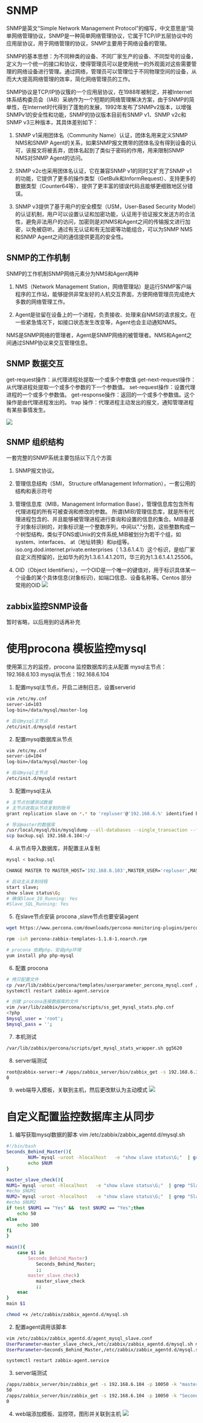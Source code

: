 # SNMP
SNMP是英文“Simple Network Management Protocol”的缩写，中文意思是“简单网络管理协议，SNMP是一种简单网络管理协议，它属于TCP/IP五层协议中的应用层协议，用于网络管理的协议，SNMP主要用于网络设备的管理。

SNMP的基本思想：为不同种类的设备、不同厂家生产的设备、不同型号的设备，定义为一个统一的接口和协议，使得管理员可以是使用统一的外观面对这些需要管理的网络设备进行管理。通过网络，管理员可以管理位于不同物理空间的设备，从而大大提高网络管理的效率，简化网络管理员的工作。

SNMP协议是TCP/IP协议簇的一个应用层协议，在1988年被制定，并被Internet体系结构委员会（IAB）采纳作为一个短期的网络管理解决方案，由于SNMP的简单性，在Internet时代得到了蓬勃的发展，1992年发布了SNMPv2版本，以增强SNMPv1的安全性和功能，SNMP的协议版本目前有SNMP v1、SNMP v2c和SNMP v3三种版本，其具体差别如下：

1. SNMP v1采用团体名（Community Name）认证，团体名用来定义SNMP NMS和SNMP Agent的关系，如果SNMP报文携带的团体名没有得到设备的认可，该报文将被丢弃，团体名起到了类似于密码的作用，用来限制SNMP NMS对SNMP Agent的访问。

2. SNMP v2c也采用团体名认证，它在兼容SNMP v1的同时又扩充了SNMP v1的功能，它提供了更多的操作类型（GetBulk和InformRequest）、支持更多的数据类型（Counter64等）、提供了更丰富的错误代码且能够更细致地区分错误。

3. SNMP v3提供了基于用户的安全模型（USM，User-Based Security Model）的认证机制，用户可以设置认证和加密功能，认证用于验证报文发送方的合法性，避免非法用户的访问，加密则是对NMS和Agent之间的传输报文进行加密，以免被窃听。通过有无认证和有无加密等功能组合，可以为SNMP NMS和SNMP Agent之间的通信提供更高的安全性。

## SNMP的工作机制
SNMP的工作机制SNMP网络元素分为NMS和Agent两种

1. NMS（Network Management Station，网络管理站）是运行SNMP客户端程序的工作站，能够提供非常友好的人机交互界面，方便网络管理员完成绝大多数的网络管理工作。

2. Agent是驻留在设备上的一个进程，负责接收、处理来自NMS的请求报文。在一些紧急情况下，如接口状态发生改变等，Agent也会主动通知NMS。

NMS是SNMP网络的管理者，Agent是SNMP网络的被管理者。NMS和Agent之间通过SNMP协议来交互管理信息。

## SNMP 数据交互
get-request操作：从代理进程处提取一个或多个参数值
get-next-request操作：从代理进程处提取一个或多个参数的下一个参数值。
set-request操作：设置代理进程的一个或多个参数值。
get-response操作：返回的一个或多个参数值。这个操作是由代理进程发出的。
trap 操作：代理进程主动发出的报文，通知管理进程有某些事情发生。

![](images/4758861750244a9d63411593f6fd35f2.png)

## SNMP 组织结构
一套完整的SNMP系统主要包括以下几个方面

1. SNMP报文协议。

2. 管理信息结构（SMI， Structure ofManagement Information），一套公用的结构和表示符号

3. 管理信息库（MIB，Management Information Base），管理信息库包含所有代理进程的所有可被查询和修改的参数。
	所谓(MIB)管理信息库，就是所有代理进程包含的、并且能够被管理进程进行查询和设置的信息的集合。MIB是基于对象标识树的，对象标识是一个整数序列，中间以"."分割，这些整数构成一个树型结构，类似于DNS或Unix的文件系统,MIB被划分为若干个组，如system、interfaces、 at（地址转换）和ip组等。iso.org.dod.internet.private.enterprises（ 1.3.6.1.4.1）这个标识，是给厂家自定义而预留的，比如华为的为1.3.6.1.4.1.2011，华三的为1.3.6.1.4.1.25506。

4. OID（Object Identifiers），一个OID是一个唯一的键值对，用于标识具体某一个设备的某个具体信息(对象标识)，如端口信息、设备名称等。Centos 部分常用的OID
![](images/911ac22b768c98264920e79bf6d2db27.png)

## zabbix监控SNMP设备
暂时省略，以后用到的话再补充

# 使用procona 模板监控mysql
使用第三方的监控，procona 监控数据库的主从配置
mysql主节点：192.168.6.103
mysql从节点：192.168.6.104

1. 配置mysql主节点，开启二进制日志，设置serverid
```bash
vim /etc/my.cnf
server-id=103
log-bin=/data/mysql/master-log

# 启动mysql主节点
/etc/init.d/mysqld restart
```

2. 配置mysql数据库从节点
```bash
vim /etc/my.cnf
server-id=104
log-bin=/data/mysql/master-log

# 启动mysql主节点
/etc/init.d/mysqld restart
```

3. 配置mysql主从
```bash
# 主节点创建测试数据
# 主节点收取从节点复制的账号
grant replication slave on *.* to 'repluser'@'192.168.6.%' identified by 'admin123';

# 导出master的数据库
/usr/local/mysql/bin/mysqldump --all-databases --single_transaction --flush-logs --master-data=2 --lock-tables > backup.sql
scp backup.sql 192.168.6.104:~/
```

4. 从节点导入数据库，并配置主从复制
```bash
mysql < backup.sql

CHANGE MASTER TO MASTER_HOST='192.168.6.103',MASTER_USER='repluser',MASTER_PASSWORD='admin123',MASTER_LOG_FILE='master-log.000002', MASTER_LOG_POS=120;

# 启动主从复制线程
start slave;
show slave status\G;
# 确保Slave_IO_Running: Yes
#Slave_SQL_Running: Yes
```

5. 在slave节点安装 procona ,slave节点也要安装agent
```bash
wget https://www.percona.com/downloads/percona-monitoring-plugins/percona-monitoring-plugins-1.1.8/binary/redhat/7/x86_64/percona-zabbix-templates-1.1.8-1.noarch.rpm

rpm -ivh percona-zabbix-templates-1.1.8-1.noarch.rpm

# procona 依赖php，安装php环境
yum install php php-mysql
```

6. 配置 procona 
```bash
# 拷贝配置文件
cp /var/lib/zabbix/percona/templates/userparameter_percona_mysql.conf /etc/zabbix/zabbix_agentd.d/
systemctl restart zabbix-agent.service

# 创建 procona连接数据库的文件
vim /var/lib/zabbix/percona/scripts/ss_get_mysql_stats.php.cnf
<?php
$mysql_user = 'root';
$mysql_pass = '';
```

7. 本机测试
```bash
/var/lib/zabbix/percona/scripts/get_mysql_stats_wrapper.sh gg5620
```

8. server端测试
```bash
root@zabbix-server:~# /apps/zabbix_server/bin/zabbix_get -s 192.168.6.104 -p 10050 -k "MySQL.innodb-lock-structs"
0
```

9. web端导入模板，关联到主机，然后更改默认为主动模式
![](images/7afa8ab9089d58609a04744f495a1cc4.png)

# 自定义配置监控数据库主从同步

1. 编写获取mysql数据的脚本
vim /etc/zabbix/zabbix_agentd.d/mysql.sh
```bash
#!/bin/bash
Seconds_Behind_Master(){
        NUM=`mysql -uroot -hlocalhost   -e "show slave status\G;"  | grep "Seconds_Behind_Master:" | awk -F: '{print $2}'`
        echo $NUM
}

master_slave_check(){
NUM1=`mysql -uroot -hlocalhost   -e "show slave status\G;"  | grep "Slave_IO_Running" | awk -F:  '{print $2}' | sed 's/^[ \t]*//g'`
#echo $NUM1
NUM2=`mysql -uroot -hlocalhost   -e "show slave status\G;"  | grep "Slave_SQL_Running:" | awk -F:  '{print $2}' | sed 's/^[ \t]*//g'`
#echo $NUM2
if test $NUM1 == "Yes" &&  test $NUM2 == "Yes";then
    echo 50
else
    echo 100
fi
}

main(){
    case $1 in
        Seconds_Behind_Master)
           Seconds_Behind_Master;
           ;;
        master_slave_check)
           master_slave_check
           ;;
    esac
}
main $1

chmod +x /etc/zabbix/zabbix_agentd.d/mysql.sh
```

2. 配置agent调用该脚本
```bash
vim /etc/zabbix/zabbix_agentd.d/agent_mysql_slave.conf
UserParameter=master_slave_check,/etc/zabbix/zabbix_agentd.d/mysql.sh master_slave_check
UserParameter=Seconds_Behind_Master,/etc/zabbix/zabbix_agentd.d/mysql.sh Seconds_Behind_Master

systemctl restart zabbix-agent.service
```

3. server端测试
```bash
/apps/zabbix_server/bin/zabbix_get -s 192.168.6.104 -p 10050 -k "master_slave_check"
50
/apps/zabbix_server/bin/zabbix_get -s 192.168.6.104 -p 10050 -k "Seconds_Behind_Master"
0
```
4. web端添加模板、监控项，图形并关联到主机
![](images/01f82a096b85d363d5a2ed904aef142c.png)